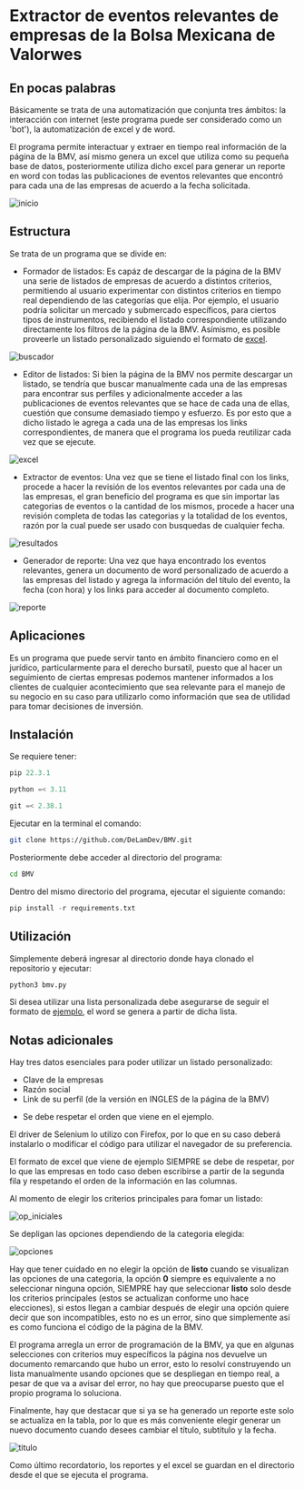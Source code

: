 # Extractor de eventos relevantes de empresas de la Bolsa Mexicana de Valorwes

## En pocas palabras

Básicamente se trata de una automatización que conjunta tres ámbitos: la interacción con internet (este programa puede ser considerado como un 'bot'),
la automatización de excel y de word.

El programa permite interactuar y extraer en tiempo real información de la página de la BMV, así mismo genera un excel que utiliza como su pequeña base de
datos, posteriormente utiliza dicho excel para generar un reporte en word con todas las publicaciones de eventos relevantes que encontró para cada una de las 
empresas de acuerdo a la fecha solicitada.

![inicio](./ss/inicio.png)

## Estructura

Se trata de un programa que se divide en:

- Formador de listados: Es capáz de descargar de la página de la BMV una serie de listados de empresas de acuerdo a distintos criterios,
permitiendo al usuario experimentar con distintos criterios en tiempo real dependiendo de las categorías que elija.
Por ejemplo, el usuario podría solicitar un mercado y submercado específicos, para ciertos tipos de instrumentos, recibiendo el listado
correspondiente utilizando directamente los filtros de la página de la BMV. Asímismo, es posible proveerle un listado personalizado siguiendo
el formato de [excel](./listaEmpresas.xls).

![buscador](./ss/opciones_iniciales.png)

- Editor de listados: Si bien la página de la BMV nos permite descargar un listado, se tendría que buscar manualmente cada una de las empresas
para encontrar sus perfiles y adicionalmente acceder a las publicaciones de eventos relevantes que se hace de cada una de ellas, cuestión que 
consume demasiado tiempo y esfuerzo. Es por esto que a dicho listado le agrega a cada una de las empresas los links correspondientes, de manera
que el programa los pueda reutilizar cada vez que se ejecute.

![excel](./ss/ejemp_excel.png)

- Extractor de eventos: Una vez que se tiene el listado final con los links, procede a hacer la revisión de los eventos relevantes por cada una
de las empresas, el gran beneficio del programa es que sin importar las categorias de eventos o la cantidad de los mismos, procede a hacer una 
revisión completa de todas las categorias y la totalidad de los eventos, razón por la cual puede ser usado con busquedas de cualquier fecha.

![resultados](./ss/resultados.png)

- Generador de reporte: Una vez que haya encontrado los eventos relevantes, genera un documento de word personalizado de acuerdo a las empresas del
listado y agrega la información del título del evento, la fecha (con hora) y los links para acceder al documento completo.

![reporte](./ss/ejemp_reporte.png)

## Aplicaciones

Es un programa que puede servir tanto en ámbito financiero como en el jurídico, particularmente para el derecho bursatil, puesto que al hacer un seguimiento
de ciertas empresas podemos mantener informados a los clientes de cualquier acontecimiento que sea relevante para el manejo de su negocio en su caso para
utilizarlo como información que sea de utilidad para tomar decisiones de inversión.

## Instalación

Se requiere tener:
```python
pip 22.3.1

python =< 3.11

git =< 2.38.1
```

Ejecutar en la terminal el comando:

```bash
git clone https://github.com/DeLamDev/BMV.git
```

Posteriormente debe acceder al directorio del programa:

```bash
cd BMV
```

Dentro del mismo directorio del programa, ejecutar el siguiente comando:

```python
pip install -r requirements.txt
```

## Utilización

Simplemente deberá ingresar al directorio donde haya clonado el repositorio y ejecutar:

```python
python3 bmv.py
```

Si desea utilizar una lista personalizada debe asegurarse de seguir el formato de [ejemplo](./listaEmpresas.xls), el word se genera a partir de dicha lista.

## Notas adicionales

Hay tres datos esenciales para poder utilizar un listado personalizado:
- Clave de la empresas
- Razón social
- Link de su perfil (de la versión en INGLES de la página de la BMV)
* Se debe respetar el orden que viene en el ejemplo.

El driver de Selenium lo utilizo con Firefox, por lo que en su caso deberá instalarlo o modificar el código para utilizar el navegador de su preferencia.

El formato de excel que viene de ejemplo SIEMPRE se debe de respetar, por lo que las empresas en todo caso deben escribirse a partir de la segunda fila y respetando el
orden de la información en las columnas.

Al momento de elegir los criterios principales para fomar un listado:

![op_iniciales](./ss/opciones_iniciales.png)

Se depligan las opciones dependiendo de la categoria elegida:

![opciones](./ss/ejemplo_sector.png)

Hay que tener cuidado en no elegir la opción de <b>listo</b> cuando se visualizan las opciones de una categoria, la opción <b>0</b> siempre es equivalente a no seleccionar
ninguna opción, SIEMPRE hay que seleccionar <b>listo</b> solo desde los criterios principales (estos se actualizan conforme uno hace elecciones), si estos llegan a cambiar después
de elegir una opción quiere decir que son incompatibles, esto no es un error, sino que simplemente así es como funciona el código de la página de la BMV.

El programa arregla un error de programación de la BMV, ya que en algunas selecciones con criterios muy específicos la página nos devuelve un documento remarcando que hubo un error,
esto lo resolví construyendo un lista manualmente usando opciones que se despliegan en tiempo real, a pesar de que va a avisar del error, no hay que preocuparse puesto que el propio
programa lo soluciona.

Finalmente, hay que destacar que si ya se ha generado un reporte este solo se actualiza en la tabla, por lo que es más conveniente elegir generar un nuevo documento cuando desees
cambiar el título, subtítulo y la fecha.

![titulo](./ss/titulo_y_sub.png)

Como último recordatorio, los reportes y el excel se guardan en el directorio desde el que se ejecuta el programa.
